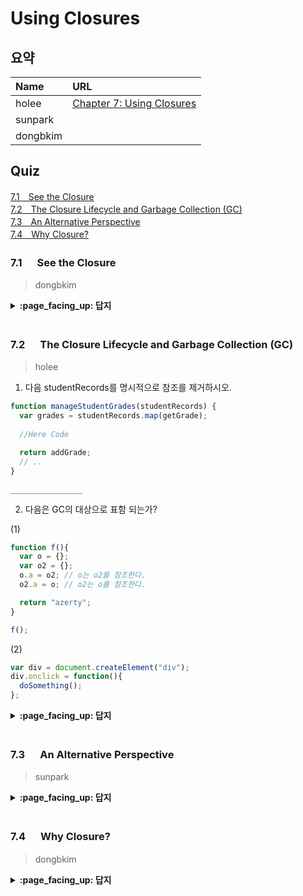 # Using Closures

## 요약
| Name | URL |
|:---|:---|
| holee | [Chapter 7: Using Closures](https://github.com/hochan222/Everything-in-JavaScript/wiki/Chapter-7:-Using-Closures) |
| sunpark |  |
| dongbkim |  |

## Quiz
[7.1　See the Closure](#71---See-the-Closure)<br>
[7.2　The Closure Lifecycle and Garbage Collection (GC)](#72---The-Closure-Lifecycle-and-Garbage-Collection-GC)<br>
[7.3　An Alternative Perspective](#73---An-Alternative-Perspective)<br>
[7.4　Why Closure?](#74---Why-Closure)<br>

### 7.1 　  See the Closure

> dongbkim

<details>
<summary> <b> :page_facing_up: 답지 </b>  </summary>
<div markdown="1">



</div>
</details>
<br>

### 7.2 　  The Closure Lifecycle and Garbage Collection (GC)

> holee

1. 다음 studentRecords를 명시적으로 참조를 제거하시오.

```js
function manageStudentGrades(studentRecords) { 
  var grades = studentRecords.map(getGrade);
  
  //Here Code

  return addGrade;
  // ..
}
```

```________________```

2. 다음은 GC의 대상으로 표함 되는가?

(1)  

```js
function f(){
  var o = {};
  var o2 = {};
  o.a = o2; // o는 o2를 참조한다.
  o2.a = o; // o2는 o를 참조한다.

  return "azerty";
}

f();
```

(2)  

```js
var div = document.createElement("div");
div.onclick = function(){
  doSomething();
};
```

<details>
<summary> <b> :page_facing_up: 답지 </b>  </summary>
<div markdown="1">

1. 다음 studentRecords를 명시적으로 참조를 제거하시오.

```js
function manageStudentGrades(studentRecords) { 
  var grades = studentRecords.map(getGrade);
  
  // unset `studentRecords` to prevent unwanted 
  // memory retention in the closure 
  studentRecords = null;

  return addGrade;
  // ..
}
```

2. 다음은 GC의 대상으로 표함 되는가?

```js
function f(){
  var o = {};
  var o2 = {};
  o.a = o2; // o는 o2를 참조한다.
  o2.a = o; // o2는 o를 참조한다.

  return "azerty";
}

f();
```

```js
var div = document.createElement("div");
div.onclick = function(){
  doSomething();
}; // div 오브젝트는 이벤트 핸들러를 'onclick' 속성을 통해 참조한다.
// 이벤트 핸들러의 스코프에도 div 오브젝트가 있으므로 div 오브젝트에 접근할 수 있다. 따라서 이벤트 핸들러도 div 오브젝트를 참조한다.
// 순환이 발생했고 메모리 누수가 일어난다.
```

</div>
</details>
<br>

### 7.3 　  An Alternative Perspective

> sunpark

<details>
<summary> <b> :page_facing_up: 답지 </b>  </summary>
<div markdown="1">



</div>
</details>
<br>

### 7.4 　  Why Closure?

> dongbkim

<details>
<summary> <b> :page_facing_up: 답지 </b>  </summary>
<div markdown="1">



</div>
</details>
<br>

